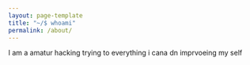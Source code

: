 ```yaml
---
layout: page-template
title: "~/$ whoami"
permalink: /about/
---
```



I am a amatur hacking trying to everything i cana dn imprvoeing my self
